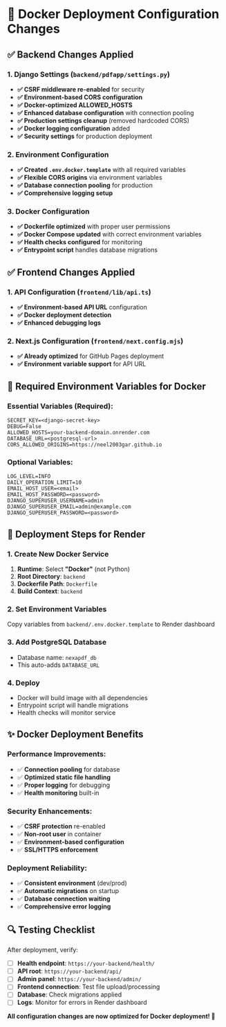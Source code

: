 # 🐳 Docker Deployment Configuration Changes

## ✅ Backend Changes Applied

### 1. Django Settings (`backend/pdfapp/settings.py`)
- **✅ CSRF middleware re-enabled** for security
- **✅ Environment-based CORS configuration** 
- **✅ Docker-optimized ALLOWED_HOSTS**
- **✅ Enhanced database configuration** with connection pooling
- **✅ Production settings cleanup** (removed hardcoded CORS)
- **✅ Docker logging configuration** added
- **✅ Security settings** for production deployment

### 2. Environment Configuration
- **✅ Created `.env.docker.template`** with all required variables
- **✅ Flexible CORS origins** via environment variables
- **✅ Database connection pooling** for production
- **✅ Comprehensive logging setup**

### 3. Docker Configuration
- **✅ Dockerfile optimized** with proper user permissions
- **✅ Docker Compose updated** with correct environment variables
- **✅ Health checks configured** for monitoring
- **✅ Entrypoint script** handles database migrations

## ✅ Frontend Changes Applied

### 1. API Configuration (`frontend/lib/api.ts`)
- **✅ Environment-based API URL** configuration
- **✅ Docker deployment detection**
- **✅ Enhanced debugging logs**

### 2. Next.js Configuration (`frontend/next.config.mjs`)
- **✅ Already optimized** for GitHub Pages deployment
- **✅ Environment variable support** for API URL

## 🔧 Required Environment Variables for Docker

### Essential Variables (Required):
```env
SECRET_KEY=<django-secret-key>
DEBUG=False
ALLOWED_HOSTS=your-backend-domain.onrender.com
DATABASE_URL=<postgresql-url>
CORS_ALLOWED_ORIGINS=https://neel2003gar.github.io
```

### Optional Variables:
```env
LOG_LEVEL=INFO
DAILY_OPERATION_LIMIT=10
EMAIL_HOST_USER=<email>
EMAIL_HOST_PASSWORD=<password>
DJANGO_SUPERUSER_USERNAME=admin
DJANGO_SUPERUSER_EMAIL=admin@example.com
DJANGO_SUPERUSER_PASSWORD=<password>
```

## 🚀 Deployment Steps for Render

### 1. Create New Docker Service
1. **Runtime**: Select **"Docker"** (not Python)
2. **Root Directory**: `backend`
3. **Dockerfile Path**: `Dockerfile`
4. **Build Context**: `backend`

### 2. Set Environment Variables
Copy variables from `backend/.env.docker.template` to Render dashboard

### 3. Add PostgreSQL Database
- Database name: `nexapdf_db`
- This auto-adds `DATABASE_URL`

### 4. Deploy
- Docker will build image with all dependencies
- Entrypoint script will handle migrations
- Health checks will monitor service

## ✨ Docker Deployment Benefits

### Performance Improvements:
- ✅ **Connection pooling** for database
- ✅ **Optimized static file handling**
- ✅ **Proper logging** for debugging
- ✅ **Health monitoring** built-in

### Security Enhancements:
- ✅ **CSRF protection** re-enabled
- ✅ **Non-root user** in container
- ✅ **Environment-based configuration**
- ✅ **SSL/HTTPS enforcement**

### Deployment Reliability:
- ✅ **Consistent environment** (dev/prod)
- ✅ **Automatic migrations** on startup
- ✅ **Database connection waiting**
- ✅ **Comprehensive error logging**

## 🔍 Testing Checklist

After deployment, verify:
- [ ] **Health endpoint**: `https://your-backend/health/`
- [ ] **API root**: `https://your-backend/api/`
- [ ] **Admin panel**: `https://your-backend/admin/`
- [ ] **Frontend connection**: Test file upload/processing
- [ ] **Database**: Check migrations applied
- [ ] **Logs**: Monitor for errors in Render dashboard

**All configuration changes are now optimized for Docker deployment! 🎉**